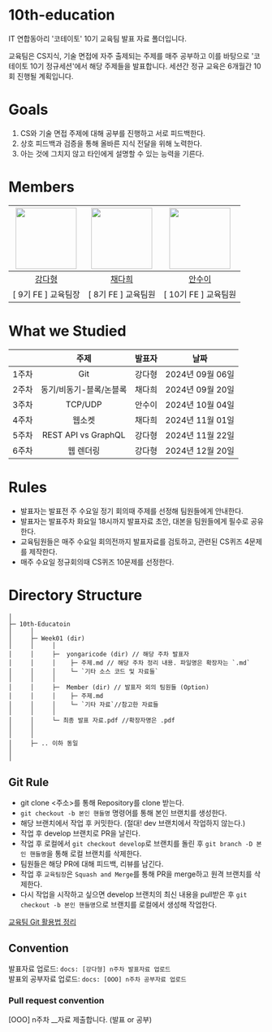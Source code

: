 # 10th-education

IT 연합동아리 '코테이토' 10기 교육팀 발표 자료 폴더입니다.

교육팀은 CS지식, 기술 면접에 자주 출제되는 주제를 매주 공부하고 이를 바탕으로 '코테이토 10기 정규세션'에서 해당 주제들을 발표합니다. 세션간 정규 교육은 6개월간 10회 진행될 계획입니다.

# Goals

1. CS와 기술 면접 주제에 대해 공부를 진행하고 서로 피드백한다.
2. 상호 피드백과 검증을 통해 올바른 지식 전달을 위해 노력한다.
3. 아는 것에 그치지 않고 타인에게 설명할 수 있는 능력을 기른다.
   <br>

# Members

| <img src="https://github.com/yongaricode.png" width=120/> | <img src="https://github.com/chae-dahee.png" width=120/> | <img src="https://github.com/ahnsui.png" width=120 /> |
| :-------------------------------------------------------: | :------------------------------------------------------: | :---------------------------------------------------: |
|         [강다형](https://github.com/yongaricode)          |         [채다희](https://github.com/chae-dahee)          |          [안수이](https://github.com/ahnsui)          |
|                    [ 9기 FE ] 교육팀장                    |                   [ 8기 FE ] 교육팀원                    |                 [ 10기 FE ] 교육팀원                  |

# What we Studied

|       |          주제           | 발표자 |       날짜       |
| :---: | :---------------------: | :----- | :--------------: |
| 1주차 |           Git           | 강다형 | 2024년 09월 06일 |
| 2주차 | 동기/비동기-블록/논블록 | 채다희 | 2024년 09월 20일 |
| 3주차 | TCP/UDP | 안수이 | 2024년 10월 04일 |
| 4주차 | 웹소켓 | 채다희 | 2024년 11월 01일 |
| 5주차 | REST API vs GraphQL | 강다형 | 2024년 11월 22일 |
| 6주차 | 웹 렌더링 | 강다형 | 2024년 12월 20일 |

# Rules

- 발표자는 발표전 주 수요일 정기 회의때 주제를 선정해 팀원들에게 안내한다.
- 발표자는 발표주차 화요일 18시까지 발표자료 초안, 대본을 팀원들에게 필수로 공유한다.
- 교육팀원들은 매주 수요일 회의전까지 발표자료를 검토하고, 관련된 CS퀴즈 4문제를 제작한다.
- 매주 수요일 정규회의때 CS퀴즈 10문제를 선정한다.

# Directory Structure

```plainText
│
├─ 10th-Educatoin
│     │
│     ├─ Week01 (dir)
│     │     │
│     │     ├─  yongaricode (dir) // 해당 주차 발표자
│     │     │    ├─ 주제.md // 해당 주차 정리 내용. 파일명은 확장자는 `.md`
│     │     │    └─ `기타 소스 코드 및 자료들`
│     │     │
│     │     ├─  Member (dir) // 발표자 외의 팀원들 (Option)
│     │     │    ├─ 주제.md
│     │     │    └─ `기타 자료`//참고한 자료들
│     │     │
│     │     └─ 최종 발표 자료.pdf //확장자명은 .pdf
│     │
│     │
│     ├─ .. 이하 동일
│
│
```

## Git Rule

- git clone <주소>를 통해 Repository를 clone 받는다.
- `git checkout -b 본인 핸들명` 명령어를 통해 본인 브랜치를 생성한다.
- 해당 브랜치에서 작업 후 커밋한다. (절대! dev 브랜치에서 작업하지 않는다.)
- 작업 후 develop 브랜치로 PR을 날린다.
- 작업 후 로컬에서 `git checkout develop`로 브랜치를 돌린 후 `git branch -D 본인 핸들명`을 통해 로컬 브랜치를 삭제한다.
- 팀원들은 해당 PR에 대해 피드백, 리뷰를 남긴다.
- 작업 후 `교육팀장`은 `Squash and Merge`를 통해 PR을 merge하고 원격 브랜치를 삭제한다.
- 다시 작업을 시작하고 싶으면 develop 브랜치의 최신 내용을 pull받은 후 `git checkout -b 본인 핸들명`으로 브랜치를 로컬에서 생성해 작업한다.<br>

[교육팀 Git 활용법 정리]

[교육팀 Git 활용법 정리]: https://youthhing.notion.site/Git-5b328b4923e9468d8d4b581d6f54f203?pvs=4 "8기 교육팀장 유씽씽 제작"

## Convention

발표자료 업로드: `docs: [강다형] n주차 발표자료 업로드`<br>
발표외 공부자료 업로드: `docs: [OOO] n주차 공부자료 업로드`<br>

### Pull request convention

[OOO] n주차 \_\_자료 제출합니다. (발표 or 공부)
